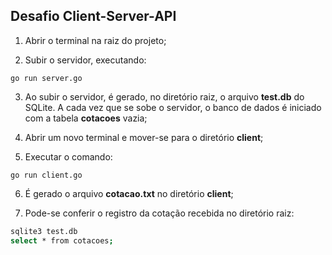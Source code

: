 ## Desafio Client-Server-API

1. Abrir o terminal na raiz do projeto;

2. Subir o servidor, executando:

```
go run server.go
```

3. Ao subir o servidor, é gerado, no diretório raiz, o arquivo **test.db** do SQLite. A cada vez que se sobe o servidor, o banco de dados é iniciado com a tabela **cotacoes** vazia;

4. Abrir um novo terminal e mover-se para o diretório **client**;

5. Executar o comando:

```
go run client.go
```

6. É gerado o arquivo **cotacao.txt** no diretório **client**;

7. Pode-se conferir o registro da cotação recebida no diretório raiz:

```sh
sqlite3 test.db
select * from cotacoes;
```

